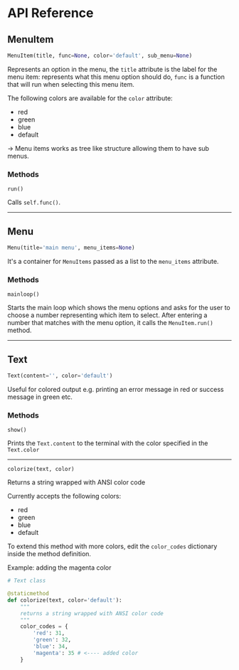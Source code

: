 # API Reference

## MenuItem

```python
MenuItem(title, func=None, color='default', sub_menu=None)
```

Represents an option in the menu, the `title` attribute is the label for the menu item: represents what this menu option should do, `func` is a function that will run when selecting this menu item.

The following colors are available for the `color` attribute:
- red
- green
- blue
- default

&rarr; Menu items works as tree like structure allowing them to have sub menus.

### Methods
`run()`

Calls `self.func()`.

---

## Menu
```python
Menu(title='main menu', menu_items=None)
```

It's a container for `MenuItems` passed as a list to the `menu_items` attribute.

### Methods

`mainloop()`

Starts the main loop which shows the menu options and asks for the user to choose a number representing which item to select. After entering a number that matches with the menu option, it calls the `MenuItem.run()` method.

---

## Text
```python
Text(content='', color='default')
```
Useful for colored output e.g. printing an error message in red or success message in green etc.

### Methods
`show()`

Prints the `Text.content` to the terminal with the color specified in the `Text.color`

---

`colorize(text, color)`

Returns a string wrapped with ANSI color code

Currently accepts the following colors:
- red
- green
- blue
- default

To extend this method with more colors, edit the `color_codes` dictionary inside the method definition.

Example: adding the magenta color

```python
# Text class

@staticmethod
def colorize(text, color='default'):
    """
    returns a string wrapped with ANSI color code
    """
    color_codes = {
        'red': 31,
        'green': 32,
        'blue': 34,
        'magenta': 35 # <---- added color
    }
```